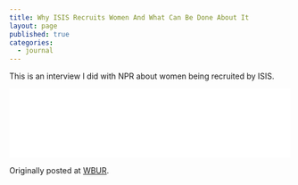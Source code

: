 ```yaml
---
title: Why ISIS Recruits Women And What Can Be Done About It
layout: page
published: true
categories:
  - journal
---
```


This is an interview I did with NPR about women being recruited by ISIS.

<iframe width="100%" height="124" scrolling="no" frameborder="no" src="//embed.wbur.org/player/hereandnow/2015/12/09/isis-role-of-women"></iframe>

Originally posted at&nbsp;[WBUR](https://hereandnow.wbur.org/2015/12/09/isis-role-of-women).
